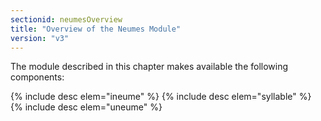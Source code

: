 ```yaml
---
sectionid: neumesOverview
title: "Overview of the Neumes Module"
version: "v3"
---
```


The module described in this chapter makes available the following components:

{% include desc elem="ineume" %} 
{% include desc elem="syllable" %} 
{% include desc elem="uneume" %} 

